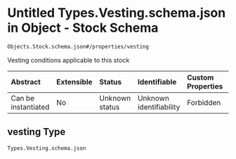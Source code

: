 # Untitled Types.Vesting.schema.json in Object - Stock Schema

```txt
Objects.Stock.schema.json#/properties/vesting
```

Vesting conditions applicable to this stock

| Abstract            | Extensible | Status         | Identifiable            | Custom Properties | Additional Properties | Access Restrictions | Defined In                                                                        |
| :------------------ | :--------- | :------------- | :---------------------- | :---------------- | :-------------------- | :------------------ | :-------------------------------------------------------------------------------- |
| Can be instantiated | No         | Unknown status | Unknown identifiability | Forbidden         | Allowed               | none                | [Stock.schema.json\*](../schema/objects/Stock.schema.json "open original schema") |

## vesting Type

`Types.Vesting.schema.json`
